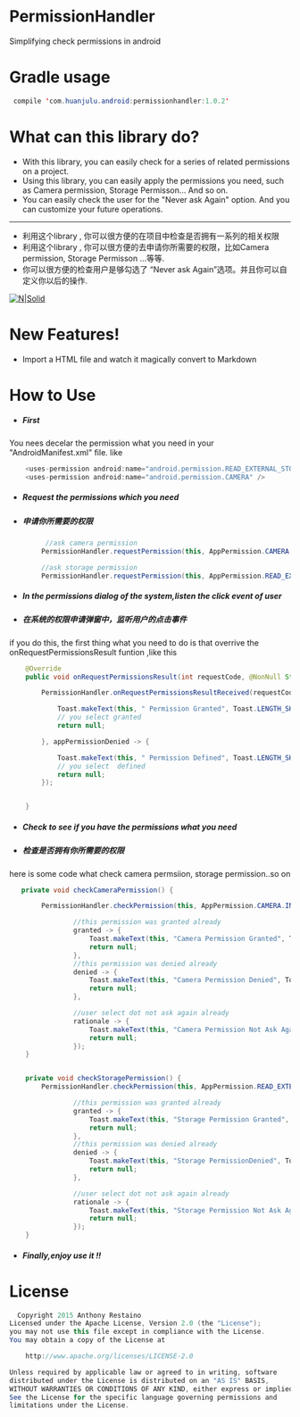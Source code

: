 # PermissionHandler

Simplifying check permissions in android


# Gradle usage

``` java
 compile 'com.huanjulu.android:permissionhandler:1.0.2'
```

# What can this library do?

 - With this library, you can easily check for a series of related permissions on a project.
 - Using this library, you can easily apply the permissions you need, such as Camera permission, Storage Permisson... And so on.
 - You can easily check the user for the "Never ask Again" option. And you can customize your future operations.
 
----

 - 利用这个library , 你可以很方便的在项目中检查是否拥有一系列的相关权限
 - 利用这个library , 你可以很方便的去申请你所需要的权限，比如Camera permission, Storage Permisson ...等等.
 - 你可以很方便的检查用户是够勾选了 “Never ask Again”选项。并且你可以自定义你以后的操作.



[![N|Solid](https://cldup.com/dTxpPi9lDf.thumb.png)](https://nodesource.com/products/nsolid)



# New Features!

  - Import a HTML file and watch it magically convert to Markdown
  

# How to Use

-  ##### First
You nees decelar the permission what you need in your "AndroidManifest.xml" file. like
``` java
    <uses-permission android:name="android.permission.READ_EXTERNAL_STORAGE" />
    <uses-permission android:name="android.permission.CAMERA" />
```

-  ##### Request the permissions which you need
-  ##### 申请你所需要的权限
``` java
         //ask camera permission
        PermissionHandler.requestPermission(this, AppPermission.CAMERA.INSTANCE);
```
``` java
        //ask storage permission
        PermissionHandler.requestPermission(this, AppPermission.READ_EXTERNAL_STORAGE.INSTANCE);
```
-  ##### In the permissions dialog of the system,listen the click event of user
-  ##### 在系统的权限申请弹窗中，监听用户的点击事件

if you do this, the first thing what you need to do is that overrive the onRequestPermissionsResult funtion ,like this 
``` java
    @Override
    public void onRequestPermissionsResult(int requestCode, @NonNull String[] permissions, @NonNull int[] grantResults) {

        PermissionHandler.onRequestPermissionsResultReceived(requestCode, permissions, grantResults, appPermissionGranted -> {

            Toast.makeText(this, " Permission Granted", Toast.LENGTH_SHORT).show();
            // you select granted
            return null;

        }, appPermissionDenied -> {

            Toast.makeText(this, " Permission Defined", Toast.LENGTH_SHORT).show();
            // you select  defined
            return null;
        });


    }
```



-  ##### Check to see if you have the permissions what you need
-  ##### 检查是否拥有你所需要的权限

here is some code what check camera permsiion, storage permission..so on 
``` java
   private void checkCameraPermission() {

        PermissionHandler.checkPermission(this, AppPermission.CAMERA.INSTANCE,

                //this permission was granted already
                granted -> {
                    Toast.makeText(this, "Camera Permission Granted", Toast.LENGTH_SHORT).show();
                    return null;
                },
                //this permission was denied already
                denied -> {
                    Toast.makeText(this, "Camera Permission Denied", Toast.LENGTH_SHORT).show();
                    return null;
                },

                //user select dot not ask again already
                rationale -> {
                    Toast.makeText(this, "Camera Permission Not Ask Again", Toast.LENGTH_SHORT).show();
                    return null;
                });
    }
```
``` java

    private void checkStoragePermission() {
        PermissionHandler.checkPermission(this, AppPermission.READ_EXTERNAL_STORAGE.INSTANCE,

                //this permission was granted already
                granted -> {
                    Toast.makeText(this, "Storage Permission Granted", Toast.LENGTH_SHORT).show();
                    return null;
                },
                //this permission was denied already
                denied -> {
                    Toast.makeText(this, "Storage PermissionDenied", Toast.LENGTH_SHORT).show();
                    return null;
                },

                //user select dot not ask again already
                rationale -> {
                    Toast.makeText(this, "Storage Permission Not Ask Again", Toast.LENGTH_SHORT).show();
                    return null;
                });
    }
```
-  ##### Finally,enjoy use it !!



# License
``` java
  Copyright 2015 Anthony Restaino
Licensed under the Apache License, Version 2.0 (the "License");
you may not use this file except in compliance with the License.
You may obtain a copy of the License at

    http://www.apache.org/licenses/LICENSE-2.0

Unless required by applicable law or agreed to in writing, software
distributed under the License is distributed on an "AS IS" BASIS,
WITHOUT WARRANTIES OR CONDITIONS OF ANY KIND, either express or implied.
See the License for the specific language governing permissions and
limitations under the License.
```
